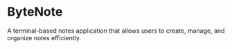 # ByteNote
A terminal-based notes application that allows users to create, manage, and organize notes efficiently.
